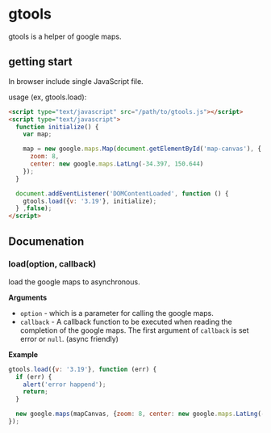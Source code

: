 # gtools

gtools is a helper of google maps.

## getting start

In browser include single JavaScript file.

usage (ex, gtools.load):

```html
<script type="text/javascript" src="/path/to/gtools.js"></script>
<script type="text/javascript">
  function initialize() {
    var map;

    map = new google.maps.Map(document.getElementById('map-canvas'), {
      zoom: 8,
      center: new google.maps.LatLng(-34.397, 150.644)
    });
  }

  document.addEventListener('DOMContentLoaded', function () {
    gtools.load({v: '3.19'}, initialize);
  } ,false);
</script>
```

## Documenation 

### load(option, callback)

load the google maps to asynchronous.

__Arguments__

* `option` - which is a parameter for calling the google maps.
* `callback` - A callback function to be executed when reading the completion of the google maps. The first argument of `callback` is set error or `null`. (async friendly)

__Example__

```javascript
gtools.load({v: '3.19'}, function (err) {
  if (err) {
    alert('error happend');
    return;
  }

  new google.maps(mapCanvas, {zoom: 8, center: new google.maps.LatLng(-34.397, 150.644)});
});
```
